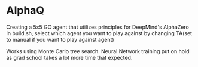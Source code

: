 # AlphaQ
Creating a 5x5 GO agent that utilizes principles for DeepMind's AlphaZero
In build.sh, select which agent you want to play against by changing TA(set to manual if you want to play against agent)


Works using Monte Carlo tree search. Neural Network training put on hold as grad school takes a lot more time that expected.
